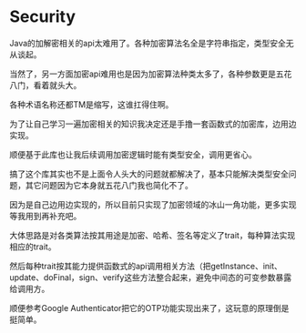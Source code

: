 # Security

Java的加解密相关的api太难用了。各种加密算法名全是字符串指定，类型安全无从谈起。  

当然了，另一方面加密api难用也是因为加密算法种类太多了，各种参数更是五花八门，看着就头大。  

各种术语名称还都TM是缩写，这谁扛得住啊。

为了让自己学习一遍加密相关的知识我决定还是手撸一套函数式的加密库，边用边实现。  

顺便基于此库也让我后续调用加密逻辑时能有类型安全，调用更省心。

搞了这个库其实也不是上面令人头大的问题就都解决了，基本只能解决类型安全问题，其它问题因为它本身就五花八门我也简化不了。

因为是自己边用边实现的，所以目前只实现了加密领域的冰山一角功能，更多实现等我用到再补充吧。  

大体思路是对各类算法按其用途是加密、哈希、签名等定义了trait，每种算法实现相应的trait。

然后每种trait按其能力提供函数式的api调用相关方法（把getInstance、init、update、doFinal，sign、verify这些方法整合起来，避免中间态的可变参数暴露给调用方。

顺便参考Google Authenticator把它的OTP功能实现出来了，这玩意的原理倒是挺简单。